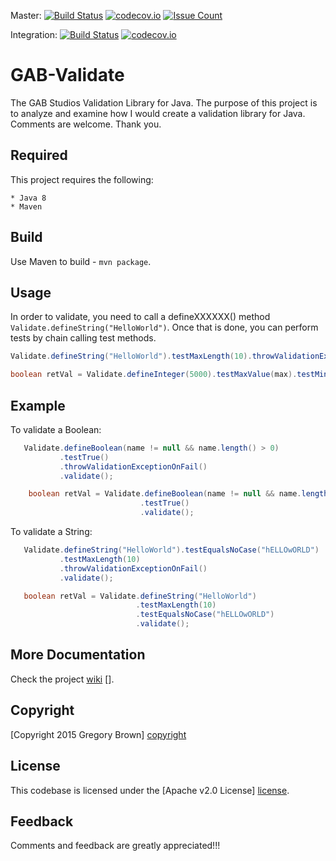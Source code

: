 
Master: [![Build Status](https://travis-ci.org/gab-studios/gab-validate.svg?branch=master)](https://travis-ci.org/gab-studios/gab-validate)
[![codecov.io](https://codecov.io/github/gab-studios/gab-validate/coverage.svg?branch=master)](https://codecov.io/github/gab-studios/gab-validate?branch=master)
[![Issue Count](https://codeclimate.com/github/sysdevone/gab-validate/badges/issue_count.svg)](https://codeclimate.com/github/sysdevone/gab-validate)

Integration: [![Build Status](https://travis-ci.org/gab-studios/gab-validate.svg?branch=integration)](https://travis-ci.org/gab-studios/gab-validate)
[![codecov.io](https://codecov.io/github/gab-studios/gab-validate/coverage.svg?branch=integration)](https://codecov.io/github/gab-studios/gab-validate?branch=integration)

GAB-Validate
=======

The GAB Studios Validation Library for Java.  The purpose of this project is to analyze and examine how I would create a validation library for Java.  Comments are welcome.  Thank you.


Required
---------
This project requires the following: 

    * Java 8
    * Maven

Build
---------
Use Maven to build - `mvn package`.

Usage
---------

In order to validate, you need to call a defineXXXXXX() method `Validate.defineString("HelloWorld")`.  Once that is done, you can perform tests by chain calling test methods.

```java
Validate.defineString("HelloWorld").testMaxLength(10).throwValidationExceptionOnFail().validate();

boolean retVal = Validate.defineInteger(5000).testMaxValue(max).testMinValue(min).validate();

```


Example
---------


To validate a Boolean:

```java
   Validate.defineBoolean(name != null && name.length() > 0)
           .testTrue()
           .throwValidationExceptionOnFail()
           .validate();
```

```java
    boolean retVal = Validate.defineBoolean(name != null && name.length() > 0)
                             .testTrue()
                             .validate();
```

To validate a String:

```java
   Validate.defineString("HelloWorld").testEqualsNoCase("hELLOwORLD")
           .testMaxLength(10)
           .throwValidationExceptionOnFail()
           .validate();
```

```java
   boolean retVal = Validate.defineString("HelloWorld")
                            .testMaxLength(10)
                            .testEqualsNoCase("hELLOwORLD")
                            .validate();
```


More Documentation
------------------
Check the project [wiki] [].


Copyright
-------
[Copyright 2015 Gregory Brown] [copyright]


License
-------
This codebase is licensed under the [Apache v2.0 License] [license].


Feedback
---------
Comments and feedback are greatly appreciated!!!


[copyright]: https://github.com/sysdevone/gab-validate/tree/master/COPYRIGHT
[license]: https://github.com/sysdevone/gab-validate/tree/master/LICENSE
[wiki]: https://github.com/sysdevone/gab-validate/wiki
[examples]: https://github.com/sysdevone/gab-validate/wiki/Examples
